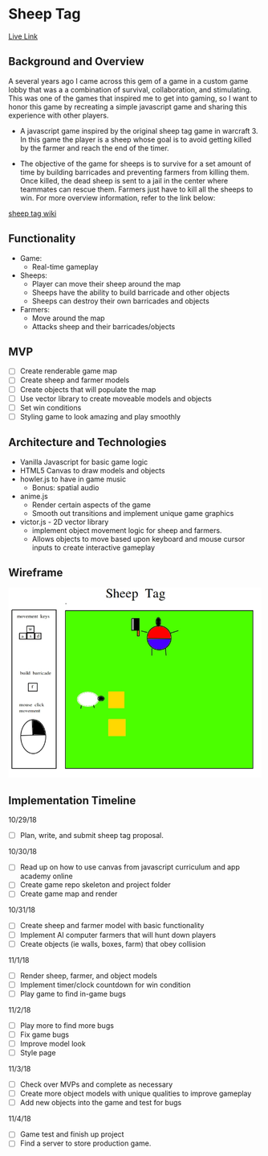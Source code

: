 # Sheep Tag

[Live Link](https://coconutman19.github.io/sheep_tag/)

## Background and Overview
A several years ago I came across this gem of a game in a custom game lobby that was a a combination of survival,      collaboration, and stimulating. This was one of the games that inspired me to get into gaming, so I want to honor this game by recreating a simple javascript game and sharing this experience with other players.

* A javascript game inspired by the original sheep tag game in warcraft 3. In this game the player is a sheep whose goal is to avoid getting killed by the farmer and reach the end of the timer.

+ The objective of the game for sheeps is to survive for a set amount of time by building barricades and preventing farmers from killing them. Once killed, the dead sheep is sent to a jail in the center where teammates can rescue them.
Farmers just have to kill all the sheeps to win. For more overview information, refer to the link below:

[sheep tag wiki](http://sheeptag.wikia.com/wiki/Sheep_Tag_Wiki)

## Functionality
  * Game:
    * Real-time gameplay
  * Sheeps:
    * Player can move their sheep around the map
    * Sheeps have the ability to build barricade and other objects
    * Sheeps can destroy their own barricades and objects
  * Farmers:
    * Move around the map
    * Attacks sheep and their barricades/objects

## MVP
  - [ ] Create renderable game map
  - [ ] Create sheep and farmer models
  - [ ] Create objects that will populate the map
  - [ ] Use vector library to create moveable models and objects
  - [ ] Set win conditions
  - [ ] Styling game to look amazing and play smoothly

## Architecture and Technologies
  * Vanilla Javascript for basic game logic
  * HTML5 Canvas to draw models and objects
  * howler.js to have in game music
    * Bonus: spatial audio
  * anime.js 
    * Render certain aspects of the game
    * Smooth out transitions and implement unique game graphics
  * victor.js - 2D vector library
    * implement object movement logic for sheep and farmers.
    * Allows objects to move based upon keyboard and mouse cursor inputs to create interactive gameplay

## Wireframe

![Sheep Tag Wireframe](sheep_tag_wireframe.jpg?raw=true "Sheep Tag Wireframe")

## Implementation Timeline
    
10/29/18
  - [ ] Plan, write, and submit sheep tag proposal.

10/30/18
  - [ ] Read up on how to use canvas from javascript curriculum and app academy online
  - [ ] Create game repo skeleton and project folder
  - [ ] Create game map and render

10/31/18
  - [ ] Create sheep and farmer model with basic functionality
  - [ ] Implement AI computer farmers that will hunt down players
  - [ ] Create objects (ie walls, boxes, farm) that obey collision

11/1/18
  - [ ] Render sheep, farmer, and object models
  - [ ] Implement timer/clock countdown for win condition
  - [ ] Play game to find in-game bugs

11/2/18
  - [ ] Play more to find more bugs
  - [ ] Fix game bugs
  - [ ] Improve model look
  - [ ] Style page

11/3/18
  - [ ] Check over MVPs and complete as necessary
  - [ ] Create more object models with unique qualities to improve gameplay
  - [ ] Add new objects into the game and test for bugs
  
11/4/18
  - [ ] Game test and finish up project
  - [ ] Find a server to store production game.
